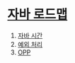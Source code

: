 # [자바 로드맵](https://roadmap.sh/java)

1. [자바 시간](about_java/Data_And_Time.md)
2. [예외 처리](about_java/Exception_Honding.md)
3. [OPP](about_java/OPP.md)